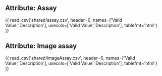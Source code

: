 ## Attribute: Assay

{{ read_csv('shared/assay.csv', header=0, names=['Valid Value','Description'], usecols=['Valid Value','Description'], tablefmt='html') }}

## Attribute: Image assay

{{ read_csv('shared/imageAssay.csv', header=0, names=['Valid Value','Description'], usecols=['Valid Value','Description'], tablefmt='html') }}